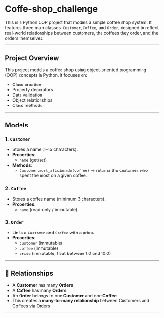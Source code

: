 # Coffe-shop_challenge

This is a Python OOP project that models a simple coffee shop system. It features three main classes: `Customer`, `Coffee`, and `Order`, designed to reflect real-world relationships between customers, the coffees they order, and the orders themselves.

---

## Project Overview

This project models a coffee shop using object-oriented programming (OOP) concepts in Python. It focuses on:

- Class creation
- Property decorators
- Data validation
- Object relationships
- Class methods

---

## Models

### 1. `Customer`

- Stores a name (1–15 characters).
- **Properties**:
  - `name` (get/set)
- **Methods**:
  - `Customer.most_aficionado(coffee)` → returns the customer who spent the most on a given coffee.

### 2. `Coffee`

- Stores a coffee name (minimum 3 characters).
- **Properties**:
  - `name` (read-only / immutable)

### 3. `Order`

- Links a `Customer` and `Coffee` with a price.
- **Properties**:
  - `customer` (immutable)
  - `coffee` (immutable)
  - `price` (immutable, float between 1.0 and 10.0)

---

## 🔗 Relationships

- A **Customer** has many **Orders**
- A **Coffee** has many **Orders**
- An **Order** belongs to one **Customer** and one **Coffee**
- This creates a **many-to-many relationship** between Customers and Coffees via Orders

---
